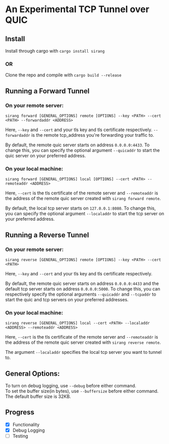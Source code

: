 # An Experimental TCP Tunnel over QUIC

## Install
Install through cargo with ```cargo install sirang``` <br>
### OR <br>
Clone the repo and compile with ```cargo build --release```

## Running a Forward Tunnel

### On your remote server:
```
sirang forward [GENERAL_OPTIONS] remote [OPTIONS] --key <PATH> --cert <PATH> --forwardaddr <ADDRESS>
```
Here, ```--key``` and ```--cert``` and your tls key and tls certificate respectively.
```--forwardaddr``` is the remote tcp_address you're forwarding your traffic to.

By default, the remote quic server starts on address `0.0.0.0:4433`.
To change this, you can specify the optional argument ```--quicaddr``` to start the quic server on your preferred address.

### On your local machine:
```
sirang forward [GENERAL_OPTIONS] local [OPTIONS] --cert <PATH> --remoteaddr <ADDRESS>
```
Here, ```--cert``` is the tls certificate of the remote server and ```--remoteaddr``` is the address of the remote quic server created with ```sirang forward remote```.

By default, the local tcp server starts on `127.0.0.1:8080`.
To change this, you can specify the optional argument ```--localaddr``` to start the tcp server on your preferred address.

## Running a Reverse Tunnel

### On your remote server:
```
sirang reverse [GENERAL_OPTIONS] remote [OPTIONS] --key <PATH> --cert <PATH>
```
Here, ```--key``` and ```--cert``` and your tls key and tls certificate respectively.

By default, the remote quic server starts on address `0.0.0.0:4433` and the default tcp server starts on address `0.0.0.0:5000`.
To change this, you can respectively specify the optional arguments ```--quicaddr``` and ```--tcpaddr``` to start the quic and tcp servers on your preferred addresses.

### On your local machine:
```
sirang reverse [GENERAL_OPTIONS] local --cert <PATH> --localaddr <ADDRESS> --remoteaddr <ADDRESS>
```
Here, ```--cert``` is the tls certificate of the remote server and ```--remoteaddr``` is the address of the remote quic server created with ```sirang reverse remote```.

The argument ```--localaddr``` specifies the local tcp server you want to tunnel to.

## General Options:

To turn on debug logging, use ```--debug``` before either command. <br/>
To set the buffer size(in bytes), use ```--buffersize``` before either command. The default buffer size is 32KB.

## Progress

- [x] Functionality
- [x] Debug Logging
- [ ] Testing
